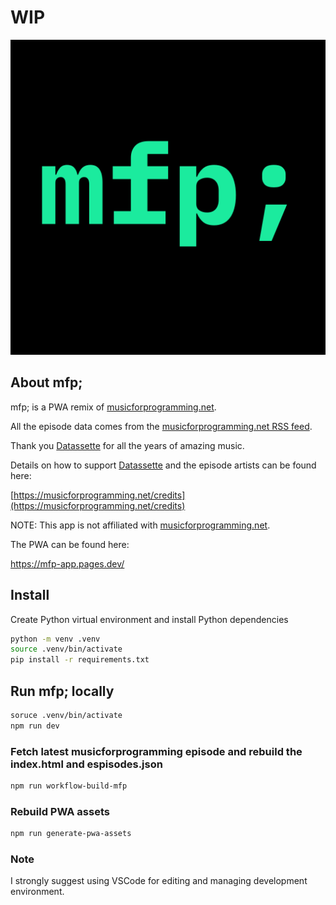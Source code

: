 # WIP

![mfp;](public/mfp.png)

## About mfp;

mfp; is a PWA remix of [musicforprogramming.net](https://musicforprogramming.net).

All the episode data comes from the [musicforprogramming.net RSS feed](https://musicforprogramming.net/rss.xml).

Thank you [Datassette](https://datassette.net/) for all the years of amazing music.

Details on how to support [Datassette](https://datassette.net/) and the episode artists can be found here:

[https://musicforprogramming.net/credits](https://musicforprogramming.net/credits)

NOTE: This app is not affiliated with [musicforprogramming.net](https://musicforprogramming.net).

The PWA can be found here:

https://mfp-app.pages.dev/

## Install

Create Python virtual environment and install Python dependencies

```bash
python -m venv .venv
source .venv/bin/activate
pip install -r requirements.txt
```

## Run mfp; locally

```bash
soruce .venv/bin/activate
npm run dev
```

### Fetch latest musicforprogramming episode and rebuild the index.html and espisodes.json

```bash
npm run workflow-build-mfp
```

### Rebuild PWA assets

```bash
npm run generate-pwa-assets
```

### Note

I strongly suggest using VSCode for editing and managing development environment.
